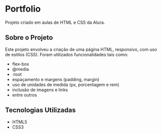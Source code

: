 # Portfolio

Projeto criado em aulas de HTML e CSS da Alura.

## Sobre o Projeto

Este projeto envolveu a criação de uma página HTML, responsivo, com uso de estilos (CSS). Foram utilizados funcionalidades tais como:
- flex-box 
- @media
- :root 
- espaçamento e margens (padding, margin) 
- uso de unidades de medida (px, porcentagem e rem) 
- inclusão de imagens e links 
- entre outros 

## Tecnologias Utilizadas
- HTML5
- CSS3
